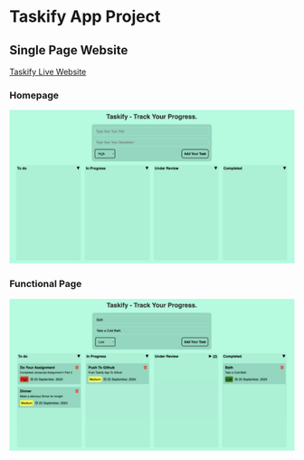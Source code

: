 <h1>Taskify App Project</h1>
<h2>Single Page Website</h2>
<a href="https://improve-your-task.netlify.app/">Taskify Live Website</a>
<h3>Homepage</h3>
<img src="./homeImage.png">
<h3>Functional Page</h3>
<img src="./functionalImage.png">
